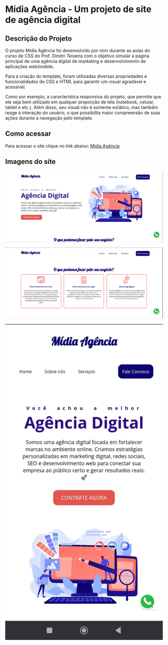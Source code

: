 # Mídia Agência - Um projeto de site de agência digital

## Descrição do Projeto

O projeto Mídia Agência foi desenvolvido por mim durante as aulas do curso de CSS do Prof. Dimitri Teixeira com o objetivo simular a página principal de uma agência digital de marketing e desenvolvimento de aplicações web/mobile.

Para a criação do template, foram utilizadas diversas propriedades e funcionalidades do CSS e HTML para garantir um visual agradável e acessível.

Como por exemplo, a característica responsiva do projeto, que permite que ele seja bem utilizado em qualquer proporção de tela (notebook, celular, tablet e etc.). Além disso, seu visual não é somente estático, mas também reage à interação do usuário, o que possibilita maior compreensão de suas ações durante a navegação pelo template.

## Como acessar

Para acessar o site clique no link abaixo:
<a href = "https://wendersd.github.io/Projeto-Site-MidiaAgencia/">Mídia Agência</a>

## Imagens do site

![Primeira parte do site](img/img-midia-agencia-1.PNG)

![Segunda parte do site](img/img-midia-agencia-2.PNG)

![Site no celular](img/midia-agencia-celular.jpg)
